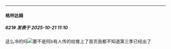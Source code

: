 ﻿
*****

####  格林达姆  
##### 621#       发表于 2025-10-21 11:10

这么冷的吗<img src="https://static.stage1st.com/image/smiley/face2017/068.png" referrerpolicy="no-referrer">要不是阿b有人传的给推上了首页我都不知道第三季已经出了


